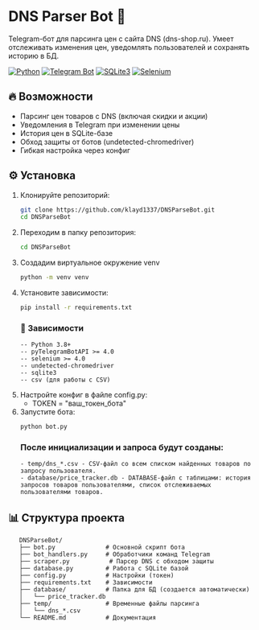 # DNS Parser Bot 🤖

Telegram-бот для парсинга цен с сайта DNS (dns-shop.ru). Умеет отслеживать изменения цен, уведомлять пользователей и сохранять историю в БД.

[![Python](https://img.shields.io/badge/Python-3.8%2B-blue)](https://www.python.org/)
[![Telegram Bot](https://img.shields.io/badge/Telegram-Bot_API-blue)](https://core.telegram.org/bots/api)
[![SQLite3](https://img.shields.io/badge/SQLite-3-lightgrey)](https://www.sqlite.org/)
[![Selenium](https://img.shields.io/badge/Selenium-4.0%2B-orange)](https://www.selenium.dev/)

## 🔥 Возможности
- Парсинг цен товаров с DNS (включая скидки и акции)
- Уведомления в Telegram при изменении цены
- История цен в SQLite-базе
- Обход защиты от ботов (undetected-chromedriver)
- Гибкая настройка через конфиг

## ⚙️ Установка
1. Клонируйте репозиторий:
   ```bash
   git clone https://github.com/klayd1337/DNSParseBot.git
   cd DNSParseBot
   ```
2. Переходим в папку репозитория:
   ```bash
   cd DNSParseBot
   ```
3. Создадим виртуальное окружение venv
   ```bash
   python -m venv venv
   ```
5. Установите зависимости:
   ```bash
   pip install -r requirements.txt
   ```
   ### 📌 Зависимости
      ```text
      -- Python 3.8+
      -- pyTelegramBotAPI >= 4.0
      -- selenium >= 4.0
      -- undetected-chromedriver
      -- sqlite3
      -- csv (для работы с CSV)
      ```
6. Настройте конфиг в файле config.py:
   - TOKEN = "ваш_токен_бота"
7. Запустите бота:
   ```bash
   python bot.py
   ```
   ### После инициализации и запроса будут созданы:
       - temp/dns_*.csv - CSV-файл со всем списком найденных товаров по запросу пользователя.
       - database/price_tracker.db - DATABASE-файл с таблицами: история запросов товаров пользователями, список отслеживаемых пользователями товаров.

## 📊 Структура проекта
  ```text
     DNSParseBot/
     ├── bot.py              # Основной скрипт бота
     ├── bot_handlers.py     # Обработчики команд Telegram
     ├── scraper.py           # Парсер DNS с обходом защиты
     ├── database.py         # Работа с SQLite базой
     ├── config.py           # Настройки (токен)
     ├── requirements.txt    # Зависимости
     ├── database/           # Папка для БД (создается автоматически)
     │   └── price_tracker.db
     ├── temp/               # Временные файлы парсинга
     │   └── dns_*.csv
     └── README.md           # Документация
  ```

